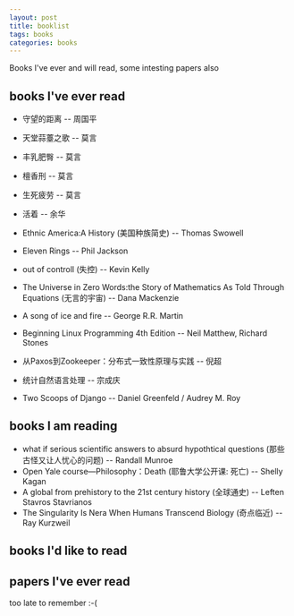 ```yaml
---
layout: post
title: booklist
tags: books
categories: books
---
```


Books I've ever and will read, some intesting papers also

## books I've ever read

* 守望的距离 -- 周国平
* 天堂蒜薹之歌 -- 莫言
* 丰乳肥臀 -- 莫言
* 檀香刑 -- 莫言
* 生死疲劳 -- 莫言
* 活着 -- 余华
* Ethnic America:A History (美国种族简史) -- Thomas Swowell
* Eleven Rings -- Phil Jackson
* out of controll (失控) -- Kevin Kelly
* The Universe in Zero Words:the Story of Mathematics As Told Through Equations (无言的宇宙) -- Dana Mackenzie
* A song of ice and fire -- George R.R. Martin

* Beginning Linux Programming 4th Edition -- Neil Matthew, Richard Stones
* 从Paxos到Zookeeper：分布式一致性原理与实践 -- 倪超
* 统计自然语言处理 -- 宗成庆
* Two Scoops of Django -- Daniel Greenfeld / Audrey M. Roy

## books I am reading

* what if serious scientific answers to absurd hypothtical questions (那些古怪又让人忧心的问题) -- Randall Munroe
* Open Yale course—Philosophy：Death (耶鲁大学公开课: 死亡) -- Shelly Kagan
* A global from prehistory to the 21st century history (全球通史) -- Leften Stavros Stavrianos
* The Singularity Is Nera When Humans Transcend Biology (奇点临近) -- Ray Kurzweil

## books I'd like to read

## papers I've ever read
too late to remember :-(
